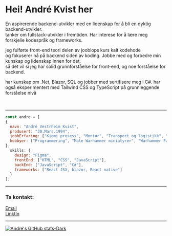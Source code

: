 
<h1>Hei! André Kvist her</h1>


<p>En aspirerende backend-utvikler med en lidenskap for å bli en dyktig backend-utvikler.<br>
tanker om fullstack-utvikler i fremtiden. Har interese for å lære meg forskjelie kodespråk
og frameworks.</p>
  
<p>jeg fulførte front-end teori delen av jooblops kurs kalt kodehode<br>
og fokuserer nå på backend siden av koding. Jobbe med og forbedre min kunskap og lidenskap innen for det.<br>
så det vil si jeg har solid grunnforståelse for front-end, og noe forståelse for backend.</p>

<p>har kunskap om .Net, Blazor, SQL og jobber med sertifisere meg i C#.
har også eksperimentert med Tailwind CSS og TypeScript på grunnleggende forståelse nivå</p>
<br>
<hr>

```js
const andre = [
{
  navn: "André Vestrheim Kvist",
  produsert: "30.Mars.1994",
  jobbErfaring: ["Kjemi prosess", "Montør", "Transport og logistikk", "Butikkmedarbeider", "Operatør"],
  hobbyer: ["Programmering", "Male Warhammer miniatyrer", "Warhammer Fantasy Rolplay", "Gaming"],
},
  skills: {
    design: "Figma",
    frontEnd: ["HTML", "CSS", "JavaScript"],
    backEnd: ["JavaScript", "C#"],
    frameworks: ["React JSX, blazor, React native"]
  }
];

```
<hr>

<h3>Ta kontakt:</h3>

[Email](mailto:vestrheim-kvist@hotmail.com)<br>
[LinktIn](https://www.linkedin.com/in/andr%C3%A9-vestrheim-kvist-959510280/)
<hr>

[![André's GitHub stats-Dark](https://github-readme-stats.vercel.app/api?username=AndreK-B06&show_icons=true&theme=dark#gh-dark-mode-only)](https://github.com/AndreK-B06/github-readme-stats#gh-dark-mode-only)
